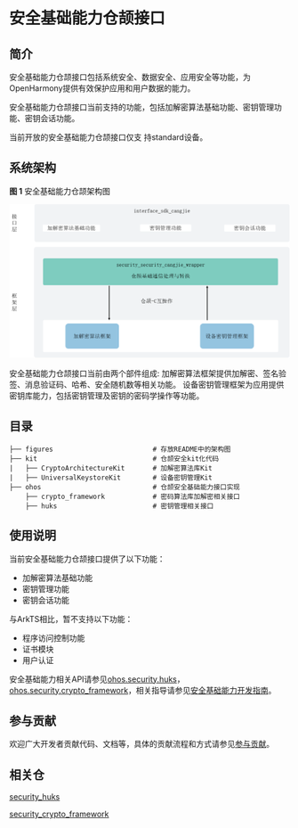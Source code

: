 # 安全基础能力仓颉接口

## 简介

安全基础能力仓颉接口包括系统安全、数据安全、应用安全等功能，为OpenHarmony提供有效保护应用和用户数据的能力。

安全基础能力仓颉接口当前支持的功能，包括加解密算法基础功能、密钥管理功能、密钥会话功能。

当前开放的安全基础能力仓颉接口仅支
持standard设备。

## 系统架构

**图 1**  安全基础能力仓颉架构图

![安全基础能力仓颉架构图](figures/security_cangjie_wrapper_architecture.png "安全基础能力仓颉架构图")

安全基础能力仓颉接口当前由两个部件组成:
加解密算法框架提供加解密、签名验签、消息验证码、哈希、安全随机数等相关功能。
设备密钥管理框架为应用提供密钥库能力，包括密钥管理及密钥的密码学操作等功能。


## 目录

```
├── figures                         # 存放README中的架构图
├── kit                             # 仓颉安全kit化代码
|   ├── CryptoArchitectureKit       # 加解密算法库Kit
|   ├── UniversalKeystoreKit        # 设备密钥管理Kit
├── ohos                            # 仓颉安全基础能力接口实现
    ├── crypto_framework            # 密码算法库加解密相关接口
    ├── huks                        # 密钥管理相关接口
```

## 使用说明

当前安全基础能力仓颉接口提供了以下功能：
-  加解密算法基础功能
-  密钥管理功能
-  密钥会话功能

与ArkTS相比，暂不支持以下功能：
-   程序访问控制功能
-   证书模块
-   用户认证

安全基础能力相关API请参见[ohos.security.huks](https://gitcode.com/openharmony-sig/arkcompiler_cangjie_ark_interop/blob/master/doc/API_Reference/source_zh_cn/apis/UniversalKeystoreKit/cj-apis-security_huks.md)，[ohos.security.crypto_framework](https://gitcode.com/openharmony-sig/arkcompiler_cangjie_ark_interop/blob/master/doc/API_Reference/source_zh_cn/apis/CryptoArchitectureKit/cj-apis-crypto.md)，相关指导请参见[安全基础能力开发指南](https://gitcode.com/openharmony-sig/arkcompiler_cangjie_ark_interop/tree/master/doc/Dev_Guide/source_zh_cn/security)。

## 参与贡献

欢迎广大开发者贡献代码、文档等，具体的贡献流程和方式请参见[参与贡献](https://gitcode.com/openharmony/docs/blob/master/zh-cn/contribute/%E5%8F%82%E4%B8%8E%E8%B4%A1%E7%8C%AE.md)。


## 相关仓

[security_huks](https://gitee.com/openharmony/security_huks/blob/master/README_zh.md)

[security_crypto_framework](https://gitee.com/openharmony/security_crypto_framework/blob/master/README_zh.md)
